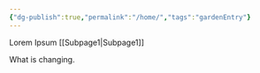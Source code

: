 ```yaml
---
{"dg-publish":true,"permalink":"/home/","tags":"gardenEntry"}
---
```



Lorem Ipsum
[[Subpage1|Subpage1]]

What is changing.